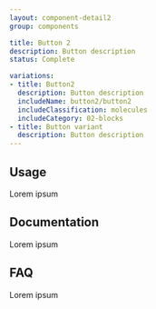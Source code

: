 ```yaml
---
layout: component-detail2
group: components

title: Button 2
description: Button description
status: Complete

variations:
- title: Button2
  description: Button description
  includeName: button2/button2
  includeClassification: molecules
  includeCategory: 02-blocks
- title: Button variant
  description: Button description
---
```



## Usage

Lorem ipsum

## Documentation

Lorem ipsum

## FAQ

Lorem ipsum